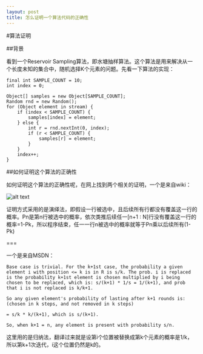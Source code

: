 ```yaml
---
layout: post
title: 怎么证明一个算法代码的正确性
---
```


#算法证明

##背景

看到一个Reservoir Sampling算法，即水塘抽样算法。这个算法是用来解决从一个长度未知的集合中，随机选择K个元素的问题。先看一下算法的实现：

```
final int SAMPLE_COUNT = 10;
int index = 0;

Object[] samples = new Object[SAMPLE_COUNT];
Random rnd = new Random();
for (Object element in stream) {
	if (index < SAMPLE_COUNT) {
		samples[index] = element;		
	} else {
		int r = rnd.nextInt(0, index);
		if (r < SAMPLE_COUNT) {
			samples[r] = element;
		}
	}
	index++;
}
```

##如何证明这个算法的正确性

如何证明这个算法的正确性呢，在网上找到两个相关的证明，一个是来自wiki：

![alt text](http://upload.wikimedia.org/math/f/5/e/f5e575ca103f82b90dde8f310c405f78.png)

证明方式采用的是演绎法，即假设一行被选中，且后续所有行都没有覆盖这一行的概率。Pn是第n行被选中的概率，依次类推后续任一[n+1 : N]行没有覆盖这一行的概率=1-Pk，所以程序结束，任一一行n被选中的概率就等于Pn乘以后续所有(1-Pk)

===

一个是来自MSDN：

```
Base case is trivial. For the k+1st case, the probability a given element i with position <= k is in R is s/k. The prob. i is replaced is the probability k+1st element is chosen multiplied by i being chosen to be replaced, which is: s/(k+1) * 1/s = 1/(k+1), and prob that i is not replaced is k/k+1.

So any given element's probability of lasting after k+1 rounds is: (chosen in k steps, and not removed in k steps)

= s/k * k/(k+1), which is s/(k+1).

So, when k+1 = n, any element is present with probability s/n.
```

这里用的是归纳法，翻译过来就是设第i个位置被替换成第k个元素的概率是1/k，所以第k+1次迭代，i这个位置仍然是k的。
